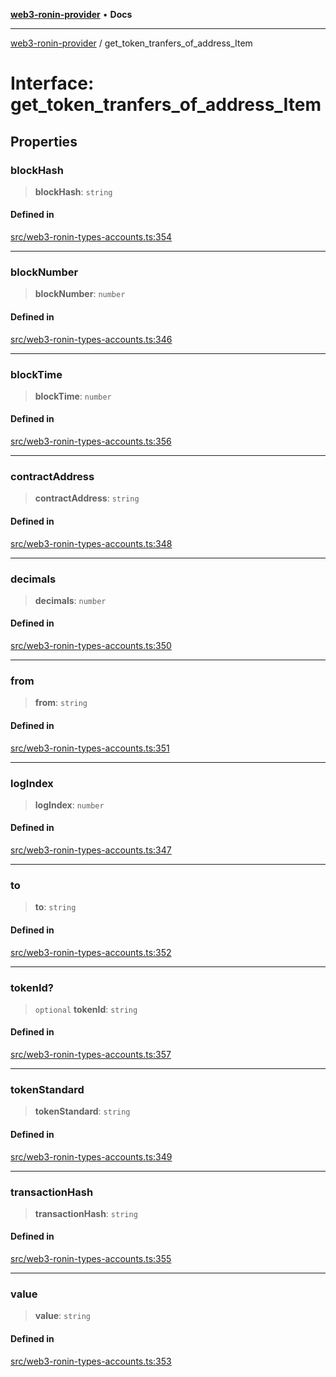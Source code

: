 [**web3-ronin-provider**](../README.md) • **Docs**

***

[web3-ronin-provider](../globals.md) / get\_token\_tranfers\_of\_address\_Item

# Interface: get\_token\_tranfers\_of\_address\_Item

## Properties

### blockHash

> **blockHash**: `string`

#### Defined in

[src/web3-ronin-types-accounts.ts:354](https://github.com/chuacw/web3-ronin-provider/blob/746ea3f5b1cadd8ceeca40298f62b32897e1ae69/src/web3-ronin-types-accounts.ts#L354)

***

### blockNumber

> **blockNumber**: `number`

#### Defined in

[src/web3-ronin-types-accounts.ts:346](https://github.com/chuacw/web3-ronin-provider/blob/746ea3f5b1cadd8ceeca40298f62b32897e1ae69/src/web3-ronin-types-accounts.ts#L346)

***

### blockTime

> **blockTime**: `number`

#### Defined in

[src/web3-ronin-types-accounts.ts:356](https://github.com/chuacw/web3-ronin-provider/blob/746ea3f5b1cadd8ceeca40298f62b32897e1ae69/src/web3-ronin-types-accounts.ts#L356)

***

### contractAddress

> **contractAddress**: `string`

#### Defined in

[src/web3-ronin-types-accounts.ts:348](https://github.com/chuacw/web3-ronin-provider/blob/746ea3f5b1cadd8ceeca40298f62b32897e1ae69/src/web3-ronin-types-accounts.ts#L348)

***

### decimals

> **decimals**: `number`

#### Defined in

[src/web3-ronin-types-accounts.ts:350](https://github.com/chuacw/web3-ronin-provider/blob/746ea3f5b1cadd8ceeca40298f62b32897e1ae69/src/web3-ronin-types-accounts.ts#L350)

***

### from

> **from**: `string`

#### Defined in

[src/web3-ronin-types-accounts.ts:351](https://github.com/chuacw/web3-ronin-provider/blob/746ea3f5b1cadd8ceeca40298f62b32897e1ae69/src/web3-ronin-types-accounts.ts#L351)

***

### logIndex

> **logIndex**: `number`

#### Defined in

[src/web3-ronin-types-accounts.ts:347](https://github.com/chuacw/web3-ronin-provider/blob/746ea3f5b1cadd8ceeca40298f62b32897e1ae69/src/web3-ronin-types-accounts.ts#L347)

***

### to

> **to**: `string`

#### Defined in

[src/web3-ronin-types-accounts.ts:352](https://github.com/chuacw/web3-ronin-provider/blob/746ea3f5b1cadd8ceeca40298f62b32897e1ae69/src/web3-ronin-types-accounts.ts#L352)

***

### tokenId?

> `optional` **tokenId**: `string`

#### Defined in

[src/web3-ronin-types-accounts.ts:357](https://github.com/chuacw/web3-ronin-provider/blob/746ea3f5b1cadd8ceeca40298f62b32897e1ae69/src/web3-ronin-types-accounts.ts#L357)

***

### tokenStandard

> **tokenStandard**: `string`

#### Defined in

[src/web3-ronin-types-accounts.ts:349](https://github.com/chuacw/web3-ronin-provider/blob/746ea3f5b1cadd8ceeca40298f62b32897e1ae69/src/web3-ronin-types-accounts.ts#L349)

***

### transactionHash

> **transactionHash**: `string`

#### Defined in

[src/web3-ronin-types-accounts.ts:355](https://github.com/chuacw/web3-ronin-provider/blob/746ea3f5b1cadd8ceeca40298f62b32897e1ae69/src/web3-ronin-types-accounts.ts#L355)

***

### value

> **value**: `string`

#### Defined in

[src/web3-ronin-types-accounts.ts:353](https://github.com/chuacw/web3-ronin-provider/blob/746ea3f5b1cadd8ceeca40298f62b32897e1ae69/src/web3-ronin-types-accounts.ts#L353)

